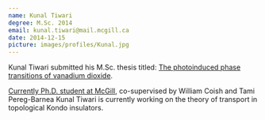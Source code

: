 ```yaml
---
name: Kunal Tiwari
degree: M.Sc. 2014
email: kunal.tiwari@mail.mcgill.ca 
date: 2014-12-15
picture: images/profiles/Kunal.jpg
---
```


Kunal Tiwari submitted his M.Sc. thesis titled: [The photoinduced phase transitions of vanadium dioxide](http://digitool.library.mcgill.ca/R/-?func=dbin-jump-full&object_id=130680&silo_library=GEN01).

[Currently Ph.D. student at McGill](http://www.physics.mcgill.ca/~coish/people.html), co-supervised by William Coish and Tami Pereg-Barnea 
Kunal Tiwari is currently working on the theory of transport in topological Kondo insulators.